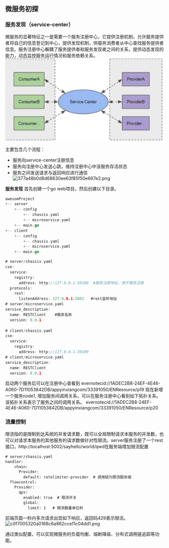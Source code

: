 ## 微服务初探
### 服务发现（service-center）
微服务的显著特征之一是需要一个服务注册中心，它提供注册机制，允许服务提供者将自己的信息登记到中心，提供发现机制，供服务消费者从中心查找服务提供者信息。服务注册中心解耦了服务提供者和服务发现者之间的关系，提供动态发现的能力，动态监控服务运行情况和服务依赖关系。
![picture](https://github.com/xusitan/xusitan.github.io/blob/main/%E5%BE%AE%E6%9C%8D%E5%8A%A1/%E5%BE%AE%E6%9C%8D%E5%8A%A1%E5%88%9D%E6%8E%A2/%E6%88%AA%E5%B1%8F2021-09-26%20%E4%B8%8B%E5%8D%884.38.21.png)

主要包含几个流程：
* 服务向service-center注册信息
* 服务向注册中心发送心跳，维持注册中心中该服务存活状态
* 服务之间发送请求与返回响应进行通信
![377a48b0d8d68630ee63f85f50e667e2.png](evernotecid://1ADEC2B8-24EF-4E46-A060-7D11053842DB/appyinxiangcom/33391050/ENResource/p20)

**服务发现**
首先创建一个go web项目，然后创建以下目录。
``` go
awesomProject
+-- server
    +-- config
        +-- chassis.yaml
        +-- microservice.yaml
    +-- main.go
+-- client
    +-- config
        +-- chassis.yaml
        +-- microservice.yaml
    +-- main.go

```
``` go
# server/chassis.yaml
cse:
  service:
    registry:
      address: http://127.0.0.1:30100  #服务注册地址，用于服务注册
  protocols:
    rest:
      listenAddress: 127.0.0.1:5002   #rest监听地址
# server/microservice.yaml
service_description:
  name: RESTClient    #服务名称
  version: 0.0.1

# client/chassis.yaml
cse:
  service:
    registry:
      address: http://127.0.0.1:30100
# client/microservice.yaml
service_description:
  name: RESTClient
  version: 0.0.1
```
启动两个服务后可以在注册中心查看到
evernotecid://1ADEC2B8-24EF-4E46-A060-7D11053842DB/appyinxiangcom/33391050/ENResource/p19
现在新增一个服务node1, 增加服务间调用关系，可以在服务注册中心看到如下拓扑关系。该拓扑关系表示了服务之间的调用关系。
evernotecid://1ADEC2B8-24EF-4E46-A060-7D11053842DB/appyinxiangcom/33391050/ENResource/p20

### 流量控制
限流指的是限制到达系统的并发请求数，既可以全局限制请求本服务的并发数，也可以对请求本服务的其他服务的请求数做针对性限流。server服务注册了一个rest接口，http://localhost:5002/sayhello/world/qwd在服务端增加限流配置
```
# server/chassis.yaml
handler:
    chain:
      Provider:
        default: ratelimiter-provider  # 调用链为限流服务端
  flowcontrol:
    Provider:
      qps:
        enabled: true  # 限流开关
        global:
          limit: 1   # 限流数量单位秒
```

前端页面一秒内多次请求出现如下响应，返回码429表示限流。
![c0f7005320a0168c6a862cce11c04dd1.png](evernotecid://1ADEC2B8-24EF-4E46-A060-7D11053842DB/appyinxiangcom/33391050/ENResource/p25)

通过类似配置，可以实现微服务的负载均衡、熔断降级、分布式调用链追踪等功能。
